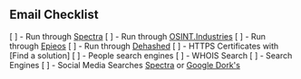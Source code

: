 ## Email Checklist
[ ] - Run through [Spectra](https://spectra.intelligenceonchain.com)
[ ] - Run through [OSINT.Industries](https://osint.industries)
[ ] - Run through [Epieos](https://epieos.com/)
[ ] - Run through [Dehashed](https://dehashed.com)
[ ] - HTTPS Certificates with [Find a solution]
[ ] - People search engines
[ ] - WHOIS Search
[ ] - Search Engines
[ ] - Social Media Searches [Spectra](https://spectra.intelligenceonchain.com) or [Google Dork's](https://google.com)
